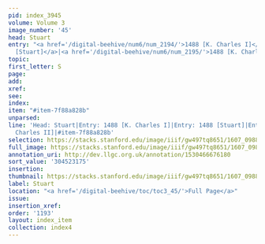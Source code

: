 ```yaml
---
pid: index_3945
volume: Volume 3
image_number: '45'
head: Stuart
entry: "<a href='/digital-beehive/num6/num_2194/'>1488 [K. Charles I]</a>|<a href='/digital-beehive/num6/num_2193/'>1488
  [Stuart]</a>|<a href='/digital-beehive/num6/num_2195/'>1488 [K. Charles II]</a>"
topic:
first_letter: S
page:
add:
xref:
see:
index:
item: "#item-7f88a828b"
unparsed:
line: 'Head: Stuart|Entry: 1488 [K. Charles I]|Entry: 1488 [Stuart]|Entry: 1488 [K.
  Charles II]|#item-7f88a828b'
selection: https://stacks.stanford.edu/image/iiif/gw497tq8651/1607_0988/899,3175,440,123/full/0/default.jpg
full_image: https://stacks.stanford.edu/image/iiif/gw497tq8651/1607_0988/full/full/0/default.jpg
annotation_uri: http://dev.llgc.org.uk/annotation/1530466676180
sort_value: '304523175'
insertion:
thumbnail: https://stacks.stanford.edu/image/iiif/gw497tq8651/1607_0988/899,3175,440,123/150,/0/default.jpg
label: Stuart
location: "<a href='/digital-beehive/toc/toc3_45/'>Full Page</a>"
issue:
insertion_xref:
order: '1193'
layout: index_item
collection: index4
---
```

